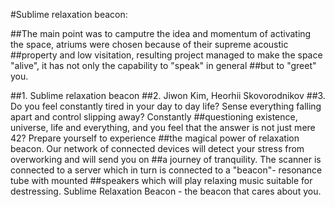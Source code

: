  #Sublime relaxation beacon: <br/>




##The main point was to camputre the idea and momentum of activating the space, atriums were chosen because of their supreme acoustic ##property and low visitation, resulting project managed to make the space "alive", it has not only the capability to "speak" in general ##but to "greet" you.   


##1. Sublime relaxation beacon 
##2. Jiwon Kim, Heorhii Skovorodnikov
##3. Do you feel constantly tired in your day to day life? Sense everything falling apart and control slipping away? Constantly ##questioning existence, universe, life and everything, and you feel that the answer is not just mere 42? Prepare yourself to experience ##the magical power of relaxation beacon. Our network of connected devices will detect your stress from overworking and will send you on ##a journey of tranquility. The scanner is connected to a server which in turn is connected to a "beacon"- resonance tube with mounted ##speakers which will play relaxing music suitable for destressing. Sublime Relaxation Beacon - the beacon that cares about you. 
